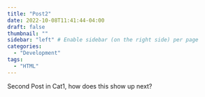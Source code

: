 ```yaml
---
title: "Post2"
date: 2022-10-08T11:41:44-04:00
draft: false
thumbnail: ""
sidebar: "left" # Enable sidebar (on the right side) per page
categories:
  - "Development"
tags:
  - "HTML"
---
```


Second Post in Cat1, how does this show up next?

